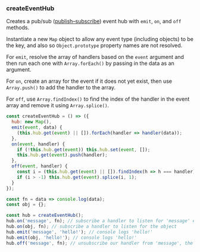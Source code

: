### createEventHub

Creates a pub/sub ([publish–subscribe](https://en.wikipedia.org/wiki/Publish%E2%80%93subscribe_pattern)) event hub with `emit`, `on`, and `off` methods.

Instantiate a new `Map` object to allow any event type (including objects) to be the key, and also so `Object.prototype` property names are not resolved.

For `emit`, resolve the array of handlers based on the `event` argument and then run
each one with `Array.forEach()` by passing in the data as an argument.

For `on`, create an array for the event if it does not yet exist, then use `Array.push()` to add the handler
to the array.

For `off`, use `Array.findIndex()` to find the index of the handler in the event array and remove it using `Array.splice()`.

```js
const createEventHub = () => ({
  hub: new Map(),
  emit(event, data) {
    (this.hub.get(event) || []).forEach(handler => handler(data));
  },
  on(event, handler) {
    if (!this.hub.get(event)) this.hub.set(event, []);
    this.hub.get(event).push(handler);
  },
  off(event, handler) {
    const i = (this.hub.get(event) || []).findIndex(h => h === handler);
    if (i > -1) this.hub.get(event).splice(i, 1);
  }
});
```

```js
const fn = data => console.log(data);
const obj = {};

const hub = createEventHub();
hub.on('message', fn); // subscribe a handler to listen for 'message' events
hub.on(obj, fn); // subscribe a handler to listen for the object
hub.emit('message', 'hello!'); // console logs 'hello!'
hub.emit(obj, 'hello!'); // console logs 'hello!'
hub.off('message', fn); // unsubscribe our handler from 'message', the obj event will still work
```
